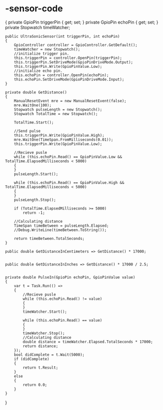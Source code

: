 # -sensor-code

  {
    private GpioPin triggerPin { get; set; }
    private GpioPin echoPin { get; set; }
    private Stopwatch timeWatcher;


    public UltraSonicSensor(int triggerPin, int echoPin)
    {
        GpioController controller = GpioController.GetDefault();
        timeWatcher = new Stopwatch();
        //initialize trigger pin.
        this.triggerPin = controller.OpenPin(triggerPin);
        this.triggerPin.SetDriveMode(GpioPinDriveMode.Output);
        this.triggerPin.Write(GpioPinValue.Low);
        //initialize echo pin.
        this.echoPin = controller.OpenPin(echoPin);
        this.echoPin.SetDriveMode(GpioPinDriveMode.Input);
    }

    private double GetDistance()
    {
        ManualResetEvent mre = new ManualResetEvent(false);
        mre.WaitOne(100);
        Stopwatch pulseLength = new Stopwatch();
        Stopwatch TotalTime = new Stopwatch();
        
        TotalTime.Start();
        
        //Send pulse
        this.triggerPin.Write(GpioPinValue.High);
        mre.WaitOne(TimeSpan.FromMilliseconds(0.01));
        this.triggerPin.Write(GpioPinValue.Low);

        //Recieve pusle
        while (this.echoPin.Read() == GpioPinValue.Low && TotalTime.ElapsedMilliseconds < 5000)
        {
        }
        pulseLength.Start();

        while (this.echoPin.Read() == GpioPinValue.High && TotalTime.ElapsedMilliseconds < 5000)
        {
        }
        pulseLength.Stop();

        if (TotalTime.ElapsedMilliseconds >= 5000)
            return -1;
            
        //Calculating distance
        TimeSpan timeBetween = pulseLength.Elapsed;
        //Debug.WriteLine(timeBetween.ToString());
       
        return timeBetween.TotalSeconds;
    }

    public double GetDistanceInCentimeters => GetDistance() * 17000;

    
    public double GetDistanceInInches => GetDistance() * 17000 / 2.5;
    
    
    private double PulseIn(GpioPin echoPin, GpioPinValue value)
    {
        var t = Task.Run(() =>
        {
            //Recieve pusle
            while (this.echoPin.Read() != value)
            {
            }
            timeWatcher.Start();

            while (this.echoPin.Read() == value)
            {
            }
            timeWatcher.Stop();
            //Calculating distance
            double distance = timeWatcher.Elapsed.TotalSeconds * 17000;
            return distance;
        });
        bool didComplete = t.Wait(5000);
        if (didComplete)
        {
            return t.Result;
        }
        else
        {
            return 0.0;
        }
    }
}
